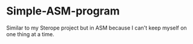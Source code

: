 # Simple-ASM-program
Similar to my Sterope project but in ASM because I can't keep myself on one thing at a time.
